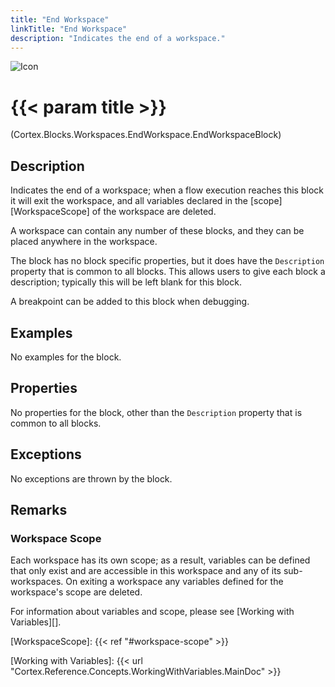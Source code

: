 ```yaml
---
title: "End Workspace"
linkTitle: "End Workspace"
description: "Indicates the end of a workspace."
---
```


![Icon](/blocks/workspaces-end-workspace-block-icon.png)

# {{< param title >}}

<p class="namespace">(Cortex.Blocks.Workspaces.EndWorkspace.EndWorkspaceBlock)</p>

## Description

Indicates the end of a workspace; when a flow execution reaches this block it will exit the workspace, and all variables declared in the [scope][WorkspaceScope] of the workspace are deleted.

A workspace can contain any number of these blocks, and they can be placed anywhere in the workspace.

The block has no block specific properties, but it does have the `Description` property that is common to all blocks. This allows users to give each block a description; typically this will be left blank for this block.

A breakpoint can be added to this block when debugging.

## Examples

No examples for the block.

## Properties

No properties for the block, other than the `Description` property that is common to all blocks.

## Exceptions

No exceptions are thrown by the block.

## Remarks

### Workspace Scope

Each workspace has its own scope; as a result, variables can be defined that only exist and are accessible in this workspace and any of its sub-workspaces. On exiting a workspace any variables defined for the workspace's scope are deleted.

For information about variables and scope, please see [Working with Variables][].

[WorkspaceScope]: {{< ref "#workspace-scope" >}}

[Working with Variables]: {{< url "Cortex.Reference.Concepts.WorkingWithVariables.MainDoc" >}}
